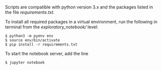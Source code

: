 Scripts are compatible with python version 3.x and the packages listed in the file *requirements.txt*.

To install all required packages in a virtual environment, run the following in terminal from the *exploratory_notebook/* level:

```
$ python3 -m pyenv env
$ source env/bin/activate
$ pip install -r requirements.txt
```

To start the notebook server, add the line

```
$ jupyter notebook
```
